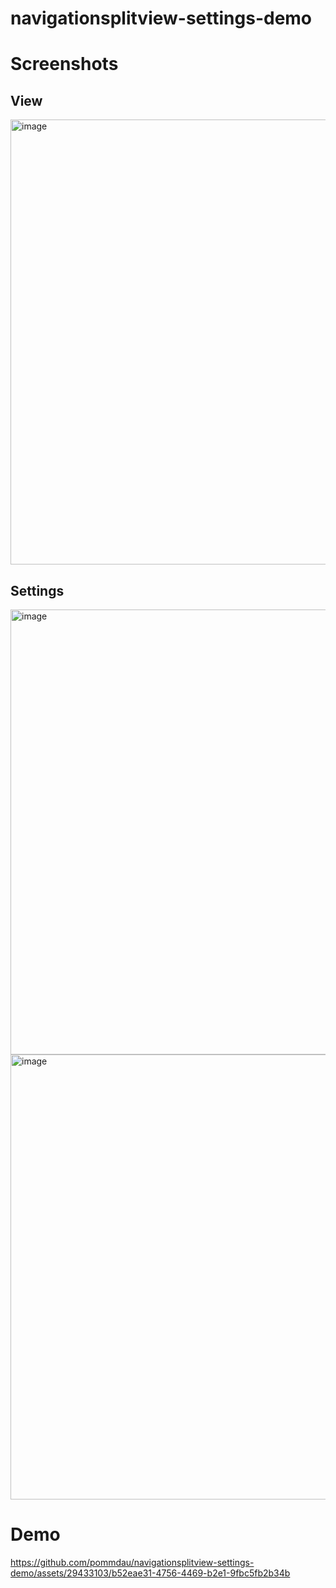 # navigationsplitview-settings-demo

# Screenshots
## View

<img width="712" alt="image" src="https://github.com/pommdau/navigationsplitview-settings-demo/assets/29433103/753f7ebc-7a66-4ce5-bdb5-ba3507614f1b">

## Settings

<img width="712" alt="image" src="https://github.com/pommdau/navigationsplitview-settings-demo/assets/29433103/529d50f0-b968-4217-ae1d-15e9797a898d">

<img width="712" alt="image" src="https://github.com/pommdau/navigationsplitview-settings-demo/assets/29433103/677df6dd-631d-4667-adf4-4c7c30273b91">

# Demo

https://github.com/pommdau/navigationsplitview-settings-demo/assets/29433103/b52eae31-4756-4469-b2e1-9fbc5fb2b34b

